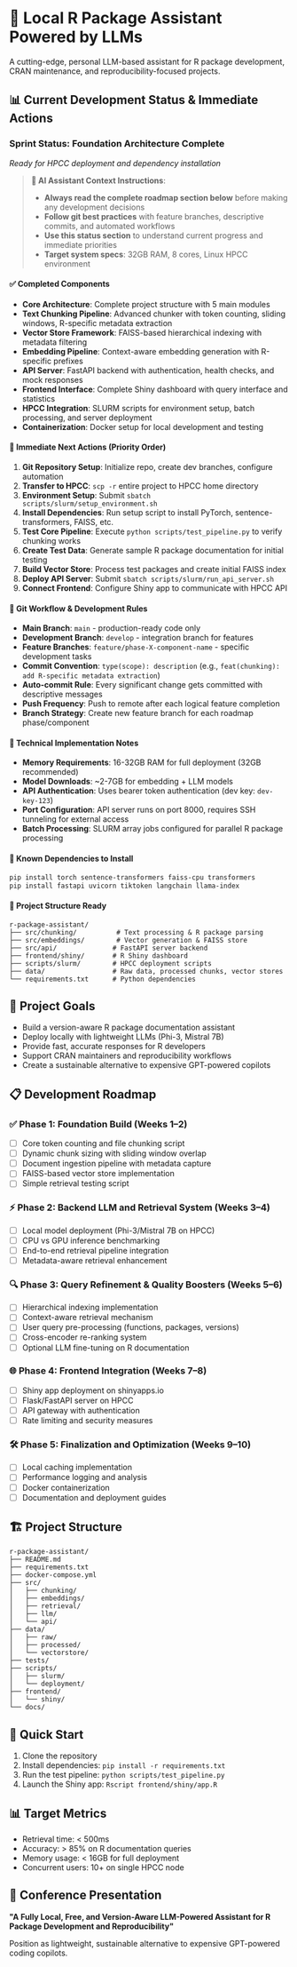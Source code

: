 # 🚀 Local R Package Assistant Powered by LLMs

A cutting-edge, personal LLM-based assistant for R package development, CRAN maintenance, and reproducibility-focused projects.

## 📊 Current Development Status & Immediate Actions

### **Sprint Status: Foundation Architecture Complete** 
*Ready for HPCC deployment and dependency installation*

> **🤖 AI Assistant Context Instructions**: 
> - **Always read the complete roadmap section below** before making any development decisions
> - **Follow git best practices** with feature branches, descriptive commits, and automated workflows
> - **Use this status section** to understand current progress and immediate priorities
> - **Target system specs**: 32GB RAM, 8 cores, Linux HPCC environment

#### ✅ **Completed Components**
- **Core Architecture**: Complete project structure with 5 main modules
- **Text Chunking Pipeline**: Advanced chunker with token counting, sliding windows, R-specific metadata extraction
- **Vector Store Framework**: FAISS-based hierarchical indexing with metadata filtering
- **Embedding Pipeline**: Context-aware embedding generation with R-specific prefixes
- **API Server**: FastAPI backend with authentication, health checks, and mock responses
- **Frontend Interface**: Complete Shiny dashboard with query interface and statistics
- **HPCC Integration**: SLURM scripts for environment setup, batch processing, and server deployment
- **Containerization**: Docker setup for local development and testing

#### 🎯 **Immediate Next Actions** (Priority Order)
1. **Git Repository Setup**: Initialize repo, create dev branches, configure automation
2. **Transfer to HPCC**: `scp -r` entire project to HPCC home directory
3. **Environment Setup**: Submit `sbatch scripts/slurm/setup_environment.sh` 
4. **Install Dependencies**: Run setup script to install PyTorch, sentence-transformers, FAISS, etc.
5. **Test Core Pipeline**: Execute `python scripts/test_pipeline.py` to verify chunking works
6. **Create Test Data**: Generate sample R package documentation for initial testing
7. **Build Vector Store**: Process test packages and create initial FAISS index
8. **Deploy API Server**: Submit `sbatch scripts/slurm/run_api_server.sh`
9. **Connect Frontend**: Configure Shiny app to communicate with HPCC API

#### 🔧 **Git Workflow & Development Rules**
- **Main Branch**: `main` - production-ready code only
- **Development Branch**: `develop` - integration branch for features
- **Feature Branches**: `feature/phase-X-component-name` - specific development tasks
- **Commit Convention**: `type(scope): description` (e.g., `feat(chunking): add R-specific metadata extraction`)
- **Auto-commit Rule**: Every significant change gets committed with descriptive messages
- **Push Frequency**: Push to remote after each logical feature completion
- **Branch Strategy**: Create new feature branch for each roadmap phase/component

#### 🔧 **Technical Implementation Notes**
- **Memory Requirements**: 16-32GB RAM for full deployment (32GB recommended)
- **Model Downloads**: ~2-7GB for embedding + LLM models
- **API Authentication**: Uses bearer token authentication (dev key: `dev-key-123`)
- **Port Configuration**: API server runs on port 8000, requires SSH tunneling for external access
- **Batch Processing**: SLURM array jobs configured for parallel R package processing

#### 🚨 **Known Dependencies to Install**
```bash
pip install torch sentence-transformers faiss-cpu transformers
pip install fastapi uvicorn tiktoken langchain llama-index
```

#### 📁 **Project Structure Ready**
```
r-package-assistant/
├── src/chunking/          # Text processing & R package parsing
├── src/embeddings/        # Vector generation & FAISS store  
├── src/api/              # FastAPI server backend
├── frontend/shiny/       # R Shiny dashboard
├── scripts/slurm/        # HPCC deployment scripts
├── data/                 # Raw data, processed chunks, vector stores
└── requirements.txt      # Python dependencies
```

## 🎯 Project Goals

- Build a version-aware R package documentation assistant
- Deploy locally with lightweight LLMs (Phi-3, Mistral 7B)
- Provide fast, accurate responses for R developers
- Support CRAN maintainers and reproducibility workflows
- Create a sustainable alternative to expensive GPT-powered copilots

## 📋 Development Roadmap

### ✅ Phase 1: Foundation Build (Weeks 1–2)
- [ ] Core token counting and file chunking script
- [ ] Dynamic chunk sizing with sliding window overlap
- [ ] Document ingestion pipeline with metadata capture
- [ ] FAISS-based vector store implementation
- [ ] Simple retrieval testing script

### ⚡ Phase 2: Backend LLM and Retrieval System (Weeks 3–4)
- [ ] Local model deployment (Phi-3/Mistral 7B on HPCC)
- [ ] CPU vs GPU inference benchmarking
- [ ] End-to-end retrieval pipeline integration
- [ ] Metadata-aware retrieval enhancement

### 🔍 Phase 3: Query Refinement & Quality Boosters (Weeks 5–6)
- [ ] Hierarchical indexing implementation
- [ ] Context-aware retrieval mechanism
- [ ] User query pre-processing (functions, packages, versions)
- [ ] Cross-encoder re-ranking system
- [ ] Optional LLM fine-tuning on R documentation

### 🌐 Phase 4: Frontend Integration (Weeks 7–8)
- [ ] Shiny app deployment on shinyapps.io
- [ ] Flask/FastAPI server on HPCC
- [ ] API gateway with authentication
- [ ] Rate limiting and security measures

### 🛠️ Phase 5: Finalization and Optimization (Weeks 9–10)
- [ ] Local caching implementation
- [ ] Performance logging and analysis
- [ ] Docker containerization
- [ ] Documentation and deployment guides

## 🏗️ Project Structure

```
r-package-assistant/
├── README.md
├── requirements.txt
├── docker-compose.yml
├── src/
│   ├── chunking/
│   ├── embeddings/
│   ├── retrieval/
│   ├── llm/
│   └── api/
├── data/
│   ├── raw/
│   ├── processed/
│   └── vectorstore/
├── tests/
├── scripts/
│   ├── slurm/
│   └── deployment/
├── frontend/
│   └── shiny/
└── docs/
```

## 🚀 Quick Start

1. Clone the repository
2. Install dependencies: `pip install -r requirements.txt`
3. Run the test pipeline: `python scripts/test_pipeline.py`
4. Launch the Shiny app: `Rscript frontend/shiny/app.R`

## 📊 Target Metrics

- Retrieval time: < 500ms
- Accuracy: > 85% on R documentation queries
- Memory usage: < 16GB for full deployment
- Concurrent users: 10+ on single HPCC node

## 🎤 Conference Presentation

**"A Fully Local, Free, and Version-Aware LLM-Powered Assistant for R Package Development and Reproducibility"**

Position as lightweight, sustainable alternative to expensive GPT-powered coding copilots. 